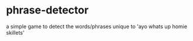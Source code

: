 # phrase-detector
a simple game to detect the words/phrases unique to 'ayo whats up homie skillets'
